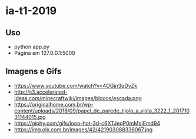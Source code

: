 # ia-t1-2019

## Uso

- python app.py
- Página em 127.0.0.1:5000

## Imagens e Gifs

- https://www.youtube.com/watch?v=4OGjn3qDvZk
- http://s3.accelerated-ideas.com/minecraftwiki/images/blocos/escada.png
- https://originalhome.com.br/wp-content/uploads/2018/09/papel_de_parede_tijolo_a_vista_3222_1_20171031144015.jpg
- https://giphy.com/gifs/loop-hot-3d-c6XTJeqP0mMpjEmd94
- https://img.olx.com.br/images/42/421903088336067.jpg

